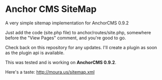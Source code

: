 Anchor CMS SiteMap
==================

A very simple sitemap implementation for AnchorCMS 0.9.2

Just add the code (site.php file) to anchor/routes/site.php, somewhere before the "View Pages" comment, and you're good to go.

Check back on this repository for any updates. I'll create a plugin as soon as the plugin api is available.

This was tested and is working on **AnchorCMS 0.9.2**.

Here's a taste: http://moura.us/sitemap.xml